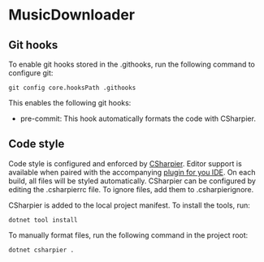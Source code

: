 # MusicDownloader

## Git hooks
To enable git hooks stored in the .githooks, run the following command to configure git:
```shell
git config core.hooksPath .githooks
```
This enables the following git hooks:
- pre-commit: This hook automatically formats the code with CSharpier.

## Code style
Code style is configured and enforced by [CSharpier](https://csharpier.com/docs/About). Editor support is available when paired with the accompanying [plugin for you IDE](https://csharpier.com/docs/Editors).
On each build, all files will be styled  automatically. CSharpier can be configured by editing the .csharpierrc file. To ignore files, add them to .csharpierignore.

CSharpier is added to the local project manifest. To install the tools, run:
```shell
dotnet tool install
```

To manually format files, run the following command in the project root:
```shell
dotnet csharpier .
```

